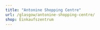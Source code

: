 ```yaml
---
title: "Antonine Shopping Centre"
url: /glasgow/antonine-shopping-centre/
shop: Einkaufszentrum
---
```

